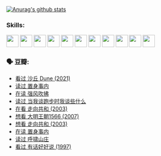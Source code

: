 
[![Anurag's github stats](https://github-readme-stats.vercel.app/api?username=w940853815)](https://github.com/anuraghazra/github-readme-stats)

### Skills:

<code><img height="32" src="https://cdn.jsdelivr.net/npm/simple-icons@v5/icons/python.svg"></code>
<code><img height="32" src="https://cdn.jsdelivr.net/npm/simple-icons@v5/icons/javascript.svg"></code>
<code><img height="32" src="https://cdn.jsdelivr.net/npm/simple-icons@v5/icons/django.svg"></code>
<code><img height="32" src="https://cdn.jsdelivr.net/npm/simple-icons@v5/icons/flask.svg"></code>
<code><img height="32" src="https://cdn.jsdelivr.net/npm/simple-icons@v5/icons/vuetify.svg"></code>
<code><img height="32" src="https://cdn.jsdelivr.net/npm/simple-icons@v5/icons/git.svg"></code>
<code><img height="32" src="https://cdn.jsdelivr.net/npm/simple-icons@v5/icons/docker.svg"></code>
<code><img height="32" src="https://cdn.jsdelivr.net/npm/simple-icons@v5/icons/postgresql.svg"></code>
<code><img height="32" src="https://cdn.jsdelivr.net/npm/simple-icons@v5/icons/elasticsearch.svg"></code>
<code><img height="32" src="https://cdn.jsdelivr.net/npm/simple-icons@v5/icons/macos.svg"></code>
<code><img height="32" src="https://cdn.jsdelivr.net/npm/simple-icons@v5/icons/linux.svg"></code>

### 🗣 豆瓣:

<!-- DOUBAN-ACTIVITIES:START -->
- [看过 沙丘 Dune‎ (2021)](https://www.douban.com/people/136069238/status/3726869471/?_i=42774374)
- [读过 置身事内](https://www.douban.com/people/136069238/status/3726223867/?_i=42774374)
- [在读 强风吹拂](https://www.douban.com/people/136069238/status/3725395475/?_i=42774374)
- [读过 当我谈跑步时我谈些什么](https://www.douban.com/people/136069238/status/3715422296/?_i=42774374)
- [在看 走向共和‎ (2003)](https://www.douban.com/people/136069238/status/3711470443/?_i=42774374)
- [想看 大明王朝1566‎ (2007)](https://www.douban.com/people/136069238/status/3710980213/?_i=42774374)
- [想看 走向共和‎ (2003)](https://www.douban.com/people/136069238/status/3710980002/?_i=42774374)
- [在读 置身事内](https://www.douban.com/people/136069238/status/3710472151/?_i=42774374)
- [读过 呼啸山庄](https://www.douban.com/people/136069238/status/3710470617/?_i=42774374)
- [看过 有话好好说‎ (1997)](https://www.douban.com/people/136069238/status/3709833172/?_i=42774374)
<!-- DOUBAN-ACTIVITIES:END -->
<!--
**w940853815/w940853815** is a ✨ _special_ ✨ repository because its `README.md` (this file) appears on your GitHub profile.

Here are some ideas to get you started:

- 🔭 I’m currently working on ...
- 🌱 I’m currently learning ...
- 👯 I’m looking to collaborate on ...
- 🤔 I’m looking for help with ...
- 💬 Ask me about ...
- 📫 How to reach me: ...
- 😄 Pronouns: ...
- ⚡ Fun fact: ...
-->
